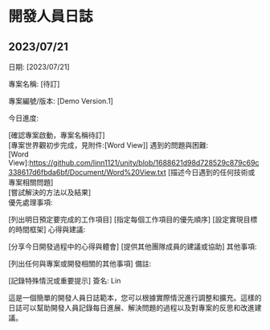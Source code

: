 # 開發人員日誌  
## 2023/07/21  
日期: [2023/07/21]  
  
專案名稱: [待訂]  

專案編號/版本: [Demo Version.1]  
  
今日進度:  
  
[確認專案啟動，專案名稱待訂]  
[專案世界觀初步完成，見附件:[Word View]]
遇到的問題與困難:  
[Word View]:https://github.com/linn1121/unity/blob/1688621d98d728529c879c69c338617d6fbda6bf/Document/Word%20View.txt
[描述今日遇到的任何技術或專案相關問題]  
[嘗試解決的方法以及結果]  
優先處理事項:  

[列出明日預定要完成的工作項目]
[指定每個工作項目的優先順序]
[設定實現目標的時間框架]
心得與建議:  

[分享今日開發過程中的心得與體會]
[提供其他團隊成員的建議或協助]
其他事項:  

[列出任何與專案或開發相關的其他事項]
備註:  

[記錄特殊情況或重要提示]
簽名: Lin

這是一個簡單的開發人員日誌範本，您可以根據實際情況進行調整和擴充。這樣的日誌可以幫助開發人員記錄每日進展、解決問題的過程以及對專案的反思和改進建議。
